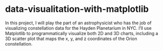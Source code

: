 # data-visualitation-with-matplotlib
In this project, I will play the part of an astrophysicist who has the job of visualizing constellation data for the Hayden Planetarium in NYC. I’ll use Matplotlib to programmatically visualize both 2D and 3D charts, including a 3D scatter plot that maps the x, y, and z coordinates of the Orion constellation.
